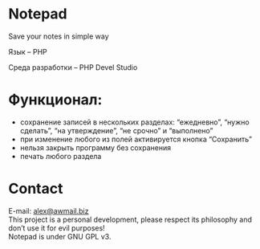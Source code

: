 # Notepad
Save your notes in simple way

Язык – PHP<br>

Среда разработки – PHP Devel Studio<br>

# Функционал:

- сохранение записей в нескольких разделах: “ежедневно”, “нужно сделать”, “на утверждение”, “не срочно” и “выполнено”<br>
- при изменение любого из полей активируется кнопка “Сохранить”<br>
- нельзя закрыть программу без сохранения<br>
- печать любого раздела<br>
# Contact
E-mail: alex@awmail.biz<br>
This project is a personal development, please respect its philosophy and don’t use it for evil purposes!<br>
Notepad is under GNU GPL v3.<br>
